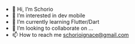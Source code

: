 - 👋 Hi, I’m Schorio
- 👀 I’m interested in dev mobile
- 🌱 I’m currently learning Flutter/Dart
- 💞️ I’m looking to collaborate on ...
- 📫 How to reach me schorioignace@gmail.com

<!---
schorio/schorio is a ✨ special ✨ repository because its `README.md` (this file) appears on your GitHub profile.
You can click the Preview link to take a look at your changes.
--->
